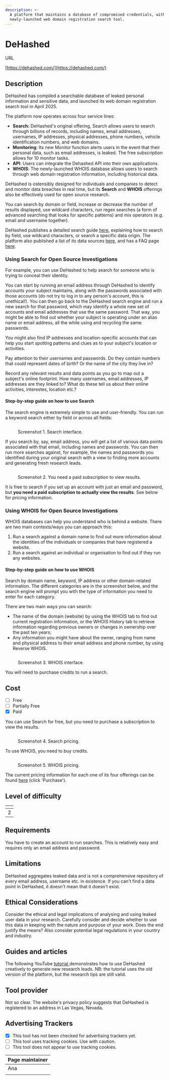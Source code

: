```yaml
---
description: >-
  A platform that maintains a database of compromised credentials, with a
  newly-launched web domain registration search tool.
---
```


# DeHashed

URL

[https://dehashed.com/](https://dehashed.com/)

## Description

DeHashed has compiled a searchable database of leaked personal information and sensitive data, and launched its web domain registration search tool in April 2025.&#x20;

The platform now operates across four service lines:

* **Search:** DeHashed's original offering, Search allows users to search through billions of records, including names, email addresses, usernames, IP addresses, physical addresses, phone numbers, vehicle identification numbers, and web domains.&#x20;
* **Monitoring**: Its new Monitor function alerts users in the event that their personal data, such as email addresses, is leaked. The free subscription allows for 10 monitor tasks.
* **API**: Users can integrate the Dehashed API into their own applications.
* **WHOIS**: The newly-launched WHOIS database allows users to search through web domain registration information, including historical data.

DeHashed is ostensibly designed for individuals and companies to detect and monitor data breaches in real time, but its **Search** and **WHOIS** offerings also be effectively used for open source research.&#x20;

You can search by domain or field, increase or decrease the number of results displayed, use wildcard characters, run regex searches (a form of advanced searching that looks for specific patterns) and mix operators (e.g. email and username together).

DeHashed publishes a detailed search guide [here](https://app.dehashed.com/documentation/search-guide), explaining how to search by field, use wildcard characters, or search a specific data origin. The platform also published a list of its data sources [here](https://dehashed.com/data-wells), and has a FAQ page [here](https://app.dehashed.com/documentation/faq).

### Using Search for Open Source Investigations

For example, you can use DeHashed to help search for someone who is trying to conceal their identity.&#x20;

You can start by running an email address through DeHashed to identify accounts your subject maintains, along with the passwords associated with those accounts (do not try to log in to any person's account, this is unethical!). You can then go back to the DeHashed search engine and run a new search for that password, which may identify a whole new set of accounts and email addresses that use the same password. That way, you might be able to find out whether your subject is operating under an alias name or email address, all the while using and recycling the same passwords.&#x20;

You might also find IP addresses and location-specific accounts that can help you start spotting patterns and clues as to your subject's location or activities. &#x20;

Pay attention to their usernames and passwords. Do they contain numbers that could represent dates of birth? Or the name of the city they live in?&#x20;

Record any relevant results and data points as you go to map out a subject's online footprint. How many usernames, email addresses, IP addresses are they linked to?  What do these tell us about their online activities, interestes, location etc.?

#### Step-by-step guide on how to use Search

The search engine is extremely simple to use and user-friendly. You can run a keyword search either by field or across all fields:

<figure><img src=".gitbook/assets/image (2).png" alt=""><figcaption><p>Screenshot 1. Search interface.</p></figcaption></figure>

If you search by, say, email address, you will get a list of various data points associated with that email, including names and passwords. You can then run more searches against, for example, the names and passwords you identified during your original search with a view to finding more accounts and generating fresh research leads.&#x20;

<figure><img src=".gitbook/assets/image (3).png" alt=""><figcaption><p>Screenshot 2. You need a paid subscription to view results.</p></figcaption></figure>

It is free to search if you set up an account with just an email and password, but **you need a paid subscription to actually view the results**. See below for pricing information. &#x20;

### Using WHOIS for Open Source Investigations

WHOIS databases can help you understand who is behind a website. There are two main contexts/ways you can approach this:

1. Run a search against a domain name to find out more information about the identities of the individuals or companies that have registered a website.&#x20;
2. Run a search against an individual or organisation to find out if they run any websites. &#x20;

#### Step-by-step guide on how to use WHOIS

Search by domain name, keyword, IP address or other domain-related information. The different categories are in the screenshot below, and the search engine will prompt you with the type of information you need to enter for each category.

There are two main ways you can search:

* The name of the domain (website) by using the WHOIS tab to find out current registration information, or the WHOIS History tab to retrieve information regarding previous owners or changes in ownership over the past ten years;
* Any information you might have about the owner, ranging from name and physical address to their email address and phone number, by using Reverse WHOIS.

<figure><img src=".gitbook/assets/image (4).png" alt=""><figcaption><p>Screenshot 3. WHOIS interface.</p></figcaption></figure>

You will need to purchase credits to run a search.

## Cost

* [ ] Free
* [ ] Partially Free
* [x] Paid

You can use Search for free, but you need to purchase a subscription to view the results.&#x20;

<figure><img src=".gitbook/assets/image.png" alt=""><figcaption><p>Screenshot 4. Search pricing.</p></figcaption></figure>

To use WHOIS, you need to buy credits.&#x20;

<figure><img src=".gitbook/assets/image (1).png" alt=""><figcaption><p>Screenshot 5. WHOIS pricing.</p></figcaption></figure>

The current pricing information for each one of its four offerings can be found [here](https://app.dehashed.com/subscriptions) (click 'Purchase').&#x20;

## Level of difficulty

<table><thead><tr><th data-type="rating" data-max="5"></th></tr></thead><tbody><tr><td>2</td></tr></tbody></table>

## Requirements

You have to create an account to run searches. This is relatively easy and requires only an email address and password.&#x20;

## Limitations

DeHashed aggregates leaked data and is not a comprehensive repository of every email address, username etc. in existence. If you can't find a data point in DeHashed, it doesn't mean that it doesn't exist.&#x20;

## Ethical Considerations

Consider the ethical and legal implications of analysing and using leaked user data in your research. Carefully consider and decide whether to use this data in keeping with the nature and purpose of your work. Does the end justify the means? Also consider potential legal regulations in your country and industry.

## Guides and articles

The following YouTube [tutorial ](https://www.youtube.com/watch?v=UeI7wEdLPn8)demonstrates how to use DeHashed creatively to generate new research leads. NB: the tutorial uses the old version of the platform, but the research tips are still valid.

## Tool provider

Not so clear. The website's privacy policy suggests that DeHashed is registered to an address in Las Vegas, Nevada.

## Advertising Trackers

* [x] This tool has not been checked for advertising trackers yet.
* [ ] This tool uses tracking cookies. Use with caution.
* [ ] This tool does not appear to use tracking cookies.

| Page maintainer |
| --------------- |
| Ana             |
|                 |
